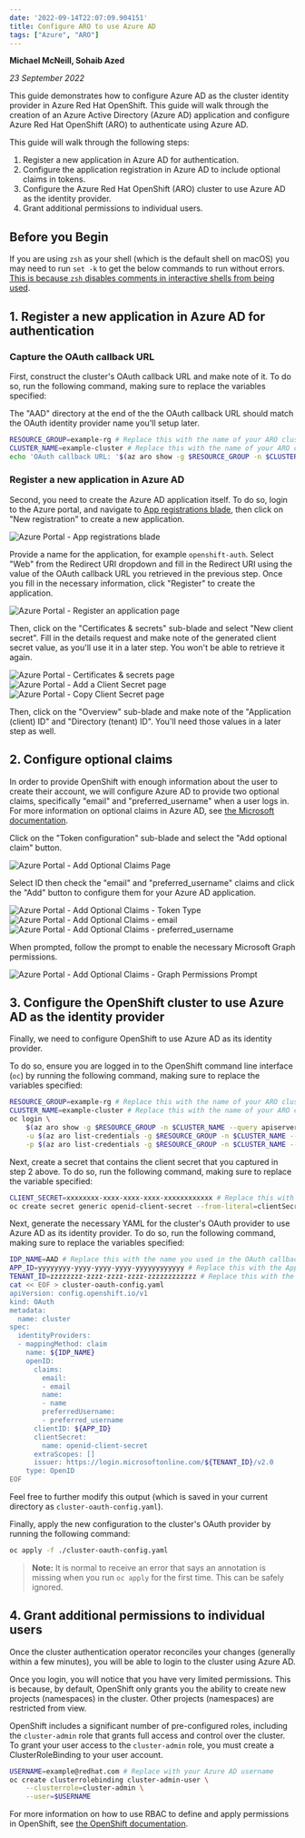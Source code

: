 ```yaml
---
date: '2022-09-14T22:07:09.904151'
title: Configure ARO to use Azure AD
tags: ["Azure", "ARO"]
---
```


**Michael McNeill, Sohaib Azed**

*23 September 2022*

This guide demonstrates how to configure Azure AD as the cluster identity provider in Azure Red Hat OpenShift. This guide will walk through the creation of an Azure Active Directory (Azure AD) application and configure Azure Red Hat OpenShift (ARO) to authenticate using Azure AD.

This guide will walk through the following steps:

1. Register a new application in Azure AD for authentication.
2. Configure the application registration in Azure AD to include optional claims in tokens.
3. Configure the Azure Red Hat OpenShift (ARO) cluster to use Azure AD as the identity provider.
4. Grant additional permissions to individual users.

## Before you Begin

If you are using `zsh` as your shell (which is the default shell on macOS) you may need to run `set -k` to get the below commands to run without errors. [This is because `zsh` disables comments in interactive shells from being used](https://zsh.sourceforge.io/Doc/Release/Options.html).

## 1. Register a new application in Azure AD for authentication

### Capture the OAuth callback URL
First, construct the cluster's OAuth callback URL and make note of it. To do so, run the following command, making sure to replace the variables specified:

The "AAD" directory at the end of the the OAuth callback URL should match the OAuth identity provider name you'll setup later.

```bash
RESOURCE_GROUP=example-rg # Replace this with the name of your ARO cluster's resource group
CLUSTER_NAME=example-cluster # Replace this with the name of your ARO cluster
echo 'OAuth callback URL: '$(az aro show -g $RESOURCE_GROUP -n $CLUSTER_NAME --query consoleProfile.url -o tsv | sed 's/console-openshift-console/oauth-openshift/')'oauth2callback/AAD'
```

### Register a new application in Azure AD

Second, you need to create the Azure AD application itself. To do so, login to the Azure portal, and navigate to [App registrations blade](https://portal.azure.com/#blade/Microsoft_AAD_RegisteredApps/ApplicationsListBlade), then click on "New registration" to create a new application.

![Azure Portal - App registrations blade](./images/azure-portal_app-registrations-blade.png)

Provide a name for the application, for example `openshift-auth`. Select "Web" from the Redirect URI dropdown and fill in the Redirect URI using the value of the OAuth callback URL you retrieved in the previous step. Once you fill in the necessary information, click "Register" to create the application.

![Azure Portal - Register an application page](./images/azure-portal_register-an-application-page.png)

Then, click on the "Certificates & secrets" sub-blade and select "New client secret". Fill in the details request and make note of the generated client secret value, as you'll use it in a later step. You won't be able to retrieve it again.

![Azure Portal - Certificates & secrets page](./images/azure-portal_certificates-secrets-page.png)
![Azure Portal - Add a Client Secret page](./images/azure-portal_add-a-client-secret-page.png)
![Azure Portal - Copy Client Secret page](./images/azure-portal_copy-client-secret-page.png)

Then, click on the "Overview" sub-blade and make note of the "Application (client) ID" and "Directory (tenant) ID". You'll need those values in a later step as well.

## 2. Configure optional claims

In order to provide OpenShift with enough information about the user to create their account, we will configure Azure AD to provide two optional claims, specifically "email" and "preferred_username" when a user logs in. For more information on optional claims in Azure AD, see [the Microsoft documentation](https://docs.microsoft.com/en-us/azure/active-directory/develop/active-directory-optional-claims).

Click on the "Token configuration" sub-blade and select the "Add optional claim" button.

![Azure Portal - Add Optional Claims Page](./images/azure-portal_optional-claims-page.png)

Select ID then check the "email" and "preferred_username" claims and click the "Add" button to configure them for your Azure AD application.

![Azure Portal - Add Optional Claims - Token Type](./images/azure-portal_add-optional-claims-page.png)
![Azure Portal - Add Optional Claims - email](./images/azure-portal_add-optional-email-claims-page.png)
![Azure Portal - Add Optional Claims - preferred_username](./images/azure-portal_add-optional-preferred_username-claims-page.png)

When prompted, follow the prompt to enable the necessary Microsoft Graph permissions.

![Azure Portal - Add Optional Claims - Graph Permissions Prompt](./images/azure-portal_add-optional-claims-graph-permissions-prompt.png)

## 3. Configure the OpenShift cluster to use Azure AD as the identity provider

Finally, we need to configure OpenShift to use Azure AD as its identity provider.

To do so, ensure you are logged in to the OpenShift command line interface (`oc`) by running the following command, making sure to replace the variables specified:

```bash
RESOURCE_GROUP=example-rg # Replace this with the name of your ARO cluster's resource group
CLUSTER_NAME=example-cluster # Replace this with the name of your ARO cluster
oc login \
    $(az aro show -g $RESOURCE_GROUP -n $CLUSTER_NAME --query apiserverProfile.url -o tsv) \
    -u $(az aro list-credentials -g $RESOURCE_GROUP -n $CLUSTER_NAME --query kubeadminUsername -o tsv) \
    -p $(az aro list-credentials -g $RESOURCE_GROUP -n $CLUSTER_NAME --query kubeadminPassword -o tsv)
```

Next, create a secret that contains the client secret that you captured in step 2 above. To do so, run the following command, making sure to replace the variable specified:

```bash
CLIENT_SECRET=xxxxxxxx-xxxx-xxxx-xxxx-xxxxxxxxxxxx # Replace this with the Client Secret
oc create secret generic openid-client-secret --from-literal=clientSecret=${CLIENT_SECRET} -n openshift-config
```

Next, generate the necessary YAML for the cluster's OAuth provider to use Azure AD as its identity provider. To do so, run the following command, making sure to replace the variables specified:

```bash
IDP_NAME=AAD # Replace this with the name you used in the OAuth callback URL
APP_ID=yyyyyyyy-yyyy-yyyy-yyyy-yyyyyyyyyyyy # Replace this with the Application (client) ID
TENANT_ID=zzzzzzzz-zzzz-zzzz-zzzz-zzzzzzzzzzzz # Replace this with the Directory (tenant) ID
cat << EOF > cluster-oauth-config.yaml
apiVersion: config.openshift.io/v1
kind: OAuth
metadata:
  name: cluster
spec:
  identityProviders:
  - mappingMethod: claim
    name: ${IDP_NAME}
    openID:
      claims:
        email:
        - email
        name:
        - name
        preferredUsername:
        - preferred_username
      clientID: ${APP_ID}
      clientSecret:
        name: openid-client-secret
      extraScopes: []
      issuer: https://login.microsoftonline.com/${TENANT_ID}/v2.0
    type: OpenID
EOF
```

Feel free to further modify this output (which is saved in your current directory as `cluster-oauth-config.yaml`).

Finally, apply the new configuration to the cluster's OAuth provider by running the following command:

```bash
oc apply -f ./cluster-oauth-config.yaml
```

> **Note:** It is normal to receive an error that says an annotation is missing when you run `oc apply` for the first time. This can be safely ignored.

## 4. Grant additional permissions to individual users

Once the cluster authentication operator reconciles your changes (generally within a few minutes), you will be able to login to the cluster using Azure AD.

Once you login, you will notice that you have very limited permissions. This is because, by default, OpenShift only grants you the ability to create new projects (namespaces) in the cluster. Other projects (namespaces) are restricted from view.

OpenShift includes a significant number of pre-configured roles, including the `cluster-admin` role that grants full access and control over the cluster. To grant your user access to the `cluster-admin` role, you must create a ClusterRoleBinding to your user account.

```bash
USERNAME=example@redhat.com # Replace with your Azure AD username
oc create clusterrolebinding cluster-admin-user \
    --clusterrole=cluster-admin \
    --user=$USERNAME
```

For more information on how to use RBAC to define and apply permissions in OpenShift, see [the OpenShift documentation](https://docs.openshift.com/container-platform/latest/authentication/using-rbac.html).
